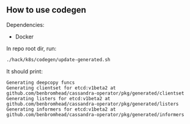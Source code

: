## How to use codegen

Dependencies:
- Docker

In repo root dir, run:

```sh
./hack/k8s/codegen/update-generated.sh
```

It should print:

```
Generating deepcopy funcs
Generating clientset for etcd:v1beta2 at github.com/benbromhead/cassandra-operator/pkg/generated/clientset
Generating listers for etcd:v1beta2 at github.com/benbromhead/cassandra-operator/pkg/generated/listers
Generating informers for etcd:v1beta2 at github.com/benbromhead/cassandra-operator/pkg/generated/informers
```
